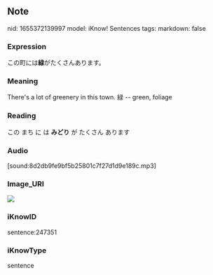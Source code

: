 ## Note
nid: 1655372139997
model: iKnow! Sentences
tags: 
markdown: false

### Expression
この町には<b>緑</b>がたくさんあります。

### Meaning
There's a lot of greenery in this town.
緑 -- green, foliage

### Reading
この まち に は <b>みどり</b> が たくさん あります

### Audio
[sound:8d2db9fe9bf5b25801c7f27d1d9e189c.mp3]

### Image_URI
<img src="a2d4413b58a63e47049e1366670bbe6a.jpg">

### iKnowID
sentence:247351

### iKnowType
sentence
